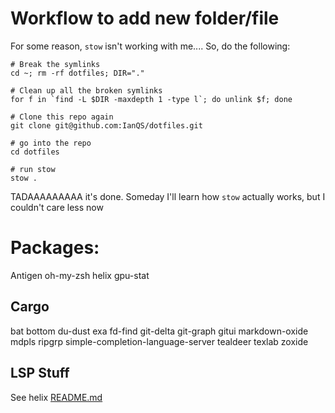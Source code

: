 # Workflow to add new folder/file

For some reason, `stow` isn't working with me.... So, do the following:

```
# Break the symlinks
cd ~; rm -rf dotfiles; DIR="."

# Clean up all the broken symlinks
for f in `find -L $DIR -maxdepth 1 -type l`; do unlink $f; done

# Clone this repo again
git clone git@github.com:IanQS/dotfiles.git

# go into the repo
cd dotfiles

# run stow
stow .

```

TADAAAAAAAAA it's done. Someday I'll learn how `stow` actually works, but I couldn't care less now

# Packages:

Antigen
oh-my-zsh
helix
gpu-stat

## Cargo

bat
bottom
du-dust
exa
fd-find
git-delta
git-graph
gitui
markdown-oxide
mdpls
ripgrp
simple-completion-language-server
tealdeer
texlab
zoxide

## LSP Stuff

See helix [README.md](.config/helix/README.md)
